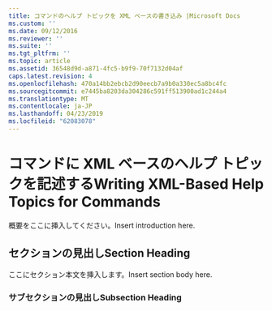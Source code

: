 ```yaml
---
title: コマンドのヘルプ トピックを XML ベースの書き込み |Microsoft Docs
ms.custom: ''
ms.date: 09/12/2016
ms.reviewer: ''
ms.suite: ''
ms.tgt_pltfrm: ''
ms.topic: article
ms.assetid: 36548d9d-a871-4fc5-b9f9-70f7132d04af
caps.latest.revision: 4
ms.openlocfilehash: 470a14bb2ebcb2d90eecb7a9b0a330ec5a8bc4fc
ms.sourcegitcommit: e7445ba8203da304286c591ff513900ad1c244a4
ms.translationtype: MT
ms.contentlocale: ja-JP
ms.lasthandoff: 04/23/2019
ms.locfileid: "62083078"
---
```

# <a name="writing-xml-based-help-topics-for-commands"></a><span data-ttu-id="8178c-102">コマンドに XML ベースのヘルプ トピックを記述する</span><span class="sxs-lookup"><span data-stu-id="8178c-102">Writing XML-Based Help Topics for Commands</span></span>

<span data-ttu-id="8178c-103">概要をここに挿入してください。</span><span class="sxs-lookup"><span data-stu-id="8178c-103">Insert introduction here.</span></span>

## <a name="section-heading"></a><span data-ttu-id="8178c-104">セクションの見出し</span><span class="sxs-lookup"><span data-stu-id="8178c-104">Section Heading</span></span>

 <span data-ttu-id="8178c-105">ここにセクション本文を挿入します。</span><span class="sxs-lookup"><span data-stu-id="8178c-105">Insert section body here.</span></span>

### <a name="subsection-heading"></a><span data-ttu-id="8178c-106">サブセクションの見出し</span><span class="sxs-lookup"><span data-stu-id="8178c-106">Subsection Heading</span></span>
